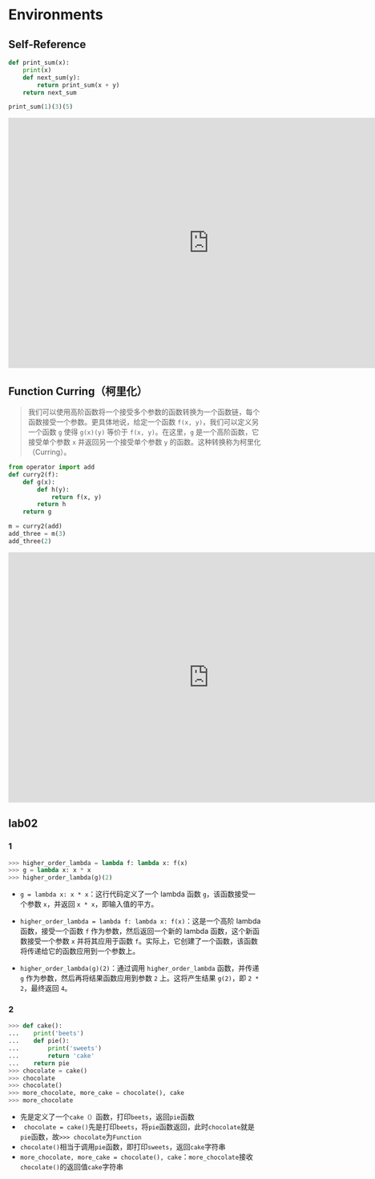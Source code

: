 # Environments

## Self-Reference

```python
def print_sum(x):
    print(x)
    def next_sum(y):
        return print_sum(x + y)
    return next_sum

print_sum(1)(3)(5)
```

<iframe width="800" height="500" frameborder="0" src="https://pythontutor.com/iframe-embed.html#code=def%20print_sum%28x%29%3A%0A%20%20%20%20print%28x%29%0A%20%20%20%20def%20next_sum%28y%29%3A%0A%20%20%20%20%20%20%20%20return%20print_sum%28x%20%2B%20y%29%0A%20%20%20%20return%20next_sum%0A%0Aprint_sum%281%29%283%29%285%29&codeDivHeight=400&codeDivWidth=350&cumulative=false&curInstr=0&heapPrimitives=nevernest&origin=opt-frontend.js&py=3&rawInputLstJSON=%5B%5D&textReferences=false"> </iframe>

## Function Curring（柯里化）

> 我们可以使用高阶函数将一个接受多个参数的函数转换为一个函数链，每个函数接受一个参数。更具体地说，给定一个函数 `f(x, y)`，我们可以定义另一个函数 `g` 使得 `g(x)(y)` 等价于 `f(x, y)`。在这里，`g` 是一个高阶函数，它接受单个参数 `x` 并返回另一个接受单个参数 `y` 的函数。这种转换称为柯里化（Curring）。

```python
from operator import add
def curry2(f):
    def g(x):
        def h(y):
            return f(x, y)
        return h
    return g

m = curry2(add)
add_three = m(3)
add_three(2)
```

<iframe width="800" height="500" frameborder="0" src="https://pythontutor.com/iframe-embed.html#code=from%20operator%20import%20add%0Adef%20curry2%28f%29%3A%0A%20%20%20%20def%20g%28x%29%3A%0A%20%20%20%20%20%20%20%20def%20h%28y%29%3A%0A%20%20%20%20%20%20%20%20%20%20%20%20return%20f%28x,%20y%29%0A%20%20%20%20%20%20%20%20return%20h%0A%20%20%20%20return%20g%0A%0Am%20%3D%20curry2%28add%29%0Aadd_three%20%3D%20m%283%29%0Aadd_three%282%29&codeDivHeight=400&codeDivWidth=350&cumulative=false&curInstr=0&heapPrimitives=nevernest&origin=opt-frontend.js&py=3&rawInputLstJSON=%5B%5D&textReferences=false"> </iframe>

## lab02

### 1

```python
>>> higher_order_lambda = lambda f: lambda x: f(x)
>>> g = lambda x: x * x
>>> higher_order_lambda(g)(2)
```

- `g = lambda x: x * x`：这行代码定义了一个 lambda 函数 `g`，该函数接受一个参数 `x`，并返回 `x * x`，即输入值的平方。

- `higher_order_lambda = lambda f: lambda x: f(x)`：这是一个高阶 lambda 函数，接受一个函数 `f` 作为参数，然后返回一个新的 lambda 函数，这个新函数接受一个参数 `x` 并将其应用于函数 `f`。实际上，它创建了一个函数，该函数将传递给它的函数应用到一个参数上。
- `higher_order_lambda(g)(2)`：通过调用 `higher_order_lambda` 函数，并传递 `g` 作为参数，然后再将结果函数应用到参数 `2` 上。这将产生结果 `g(2)`，即 `2 * 2`，最终返回 `4`。

### 2

```python
>>> def cake():
...    print('beets')
...    def pie():
...        print('sweets')
...        return 'cake'
...    return pie
>>> chocolate = cake()
>>> chocolate
>>> chocolate()
>>> more_chocolate, more_cake = chocolate(), cake
>>> more_chocolate
```

- 先是定义了一个`cake（）`函数，打印`beets`，返回`pie`函数
- ` chocolate = cake()`先是打印`beets`，将`pie`函数返回，此时`chocolate`就是`pie`函数，故`>>> chocolate`为`Function`
- `chocolate()`相当于调用`pie`函数，即打印`sweets`，返回`cake`字符串
- `more_chocolate, more_cake = chocolate(), cake`：`more_chocolate`接收`chocolate()`的返回值`cake`字符串

